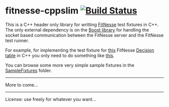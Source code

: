 fitnesse-cppslim [![Build Status](https://travis-ci.org/peterdemin/fitnesse-cppslim.png)](https://travis-ci.org/peterdemin/fitnesse-cppslim)
==========

This is a C++ header only library for writting [FitNesse](http://fitnesse.org) test fixtures in C++. The only external dependency is on the [Boost library](http://boost.org) for handling the socket based communication between the FitNesse server and the FitNesse test runner.

For example, for implementing the test fixture for [this](SampleFixtures/FitNesseRoot/SampleFixturesSuite/ShouldBuyMilkTest/content.txt) FitNesse [Decision table](http://fitnesse.org/FitNesse.UserGuide.SliM.DecisionTable) in C++ you only need to do something like [this](SampleFixtures/ShouldBuyMilk.cpp).

You can browse some more very simple sample fixtures in the [SampleFixtures](SampleFixtures) folder.

----------

More to come...

----------

License: use freely for whatever you want...
